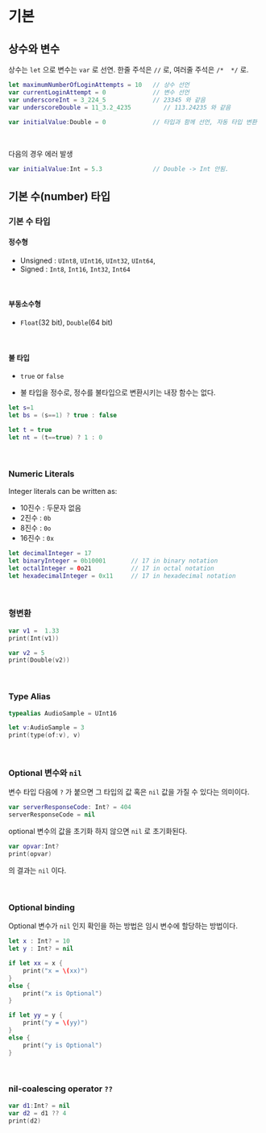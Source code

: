 # 기본

## 상수와 변수

상수는 `let` 으로 변수는 `var` 로  선연. 한줄 주석은 `//` 로, 여러줄 주석은 `/*  */` 로.

```swift
let maximumNumberOfLoginAttempts = 10   // 상수 선언
var currentLoginAttempt = 0             // 변수 선언
var underscoreInt = 3_224_5             // 23345 와 같음 
var underscoreDouble = 11_3.2_4235         // 113.24235 와 같음

var initialValue:Double = 0             // 타입과 함께 선언, 자동 타입 변환
```

</br>

다음의 경우 에러 발생

```swift
var initialValue:Int = 5.3              // Double -> Int 안됨. 
```

## 기본 수(number) 타입

### 기본 수 타입

#### 정수형

- Unsigned : `UInt8`, `UInt16`, `UInt32`, `UInt64`,
- Signed : `Int8`, `Int16`, `Int32`, `Int64`

</br>

#### 부동소수형

- `Float`(32 bit), `Double`(64 bit)

</br>

#### 불 타입

- `true` or `false`

- 불 타입을 정수로, 정수를 불타입으로 변환시키는 내장 함수는 없다.

```swift
let s=1
let bs = (s==1) ? true : false

let t = true
let nt = (t==true) ? 1 : 0
```

</br>

### Numeric Literals

Integer literals can be written as:

- 10진수 : 두문자 없음
- 2진수 : `0b`
- 8진수 : `0o`
- 16진수 : `0x`

```swift
let decimalInteger = 17
let binaryInteger = 0b10001       // 17 in binary notation
let octalInteger = 0o21           // 17 in octal notation
let hexadecimalInteger = 0x11     // 17 in hexadecimal notation
```

</br>

### 형변환

```swift
var v1 =  1.33
print(Int(v1))

var v2 = 5
print(Double(v2))
```

</br>

### Type Alias

```swift
typealias AudioSample = UInt16

let v:AudioSample = 3
print(type(of:v), v)
```

</br>

### Optional 변수와 `nil`

변수 타입 다음에 `?` 가 붙으면 그 타입의 값 혹은 `nil` 값을 가질 수 있다는 의미이다.

```swift
var serverResponseCode: Int? = 404
serverResponseCode = nil
```

optional 변수의 값을 초기화 하지 않으면 `nil` 로 초기화된다.

```swift
var opvar:Int?
print(opvar)
```

의 결과는 `nil` 이다.

</br>

### Optional binding

Optional 변수가 `nil` 인지 확인을 하는 방법은 임시 변수에 할당하는 방법이다. 

```swift
let x : Int? = 10
let y : Int? = nil

if let xx = x {
    print("x = \(xx)")
}
else {
    print("x is Optional")
}

if let yy = y {
    print("y = \(yy)")
}
else {
    print("y is Optional")
}
```

</br>

### nil-coalescing operator `??`



```swift
var d1:Int? = nil
var d2 = d1 ?? 4
print(d2)
```